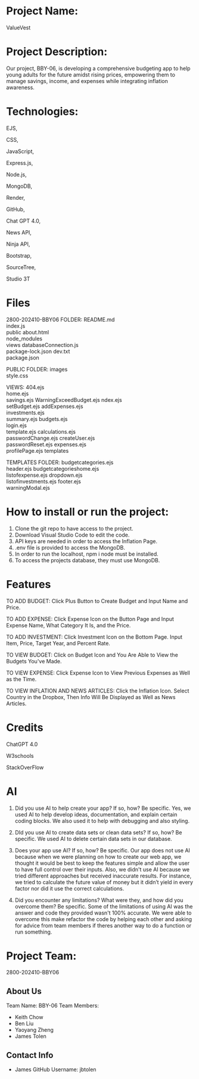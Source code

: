# Project Name: 
ValueVest

# Project Description: 
Our project, BBY-06, is developing a comprehensive budgeting app to help young adults for the future amidst rising prices, empowering them to manage savings, income, and expenses while integrating inflation awareness.

# Technologies: 
EJS, 

CSS, 

JavaScript, 

Express.js, 

Node.js, 

MongoDB, 

Render, 

GitHub, 

Chat GPT 4.0, 

News API, 

Ninja API, 

Bootstrap, 

SourceTree,

Studio 3T

# Files
2800-202410-BBY06 FOLDER:
README.md		
index.js		
public
about.html		
node_modules		
views
databaseConnection.js	
package-lock.json
dev.txt			
package.json

PUBLIC FOLDER:
images		
style.css

VIEWS:
404.ejs			
home.ejs		
savings.ejs
WarningExceedBudget.ejs	
ndex.ejs		
setBudget.ejs
addExpenses.ejs		
investments.ejs		
summary.ejs
budgets.ejs		
login.ejs		
template.ejs
calculations.ejs	
passwordChange.ejs
createUser.ejs		
passwordReset.ejs
expenses.ejs		
profilePage.ejs
templates

TEMPLATES FOLDER:
budgetcategories.ejs		
header.ejs
budgetcategorieshome.ejs	
listofexpense.ejs
dropdown.ejs			
listofinvestments.ejs
footer.ejs			
warningModal.ejs

# How to install or run the project:
1. Clone the git repo to have access to the project.
2. Download Visual Studio Code to edit the code.
3. API keys are needed in order to access the Inflation Page.
4. .env file is provided to access the MongoDB.
5. In order to run the localhost, npm i node must be installed.
6. To access the projects database, they must use MongoDB.

# Features
TO ADD BUDGET: 
Click Plus Button to Create Budget and Input Name and Price.

TO ADD EXPENSE: 
Click Expense Icon on the Button Page and Input Expense Name, What Category It Is, and the Price.

TO ADD INVESTMENT: 
Click Investment Icon on the Bottom Page. Input Item, Price, Target Year, and Percent Rate.

TO VIEW BUDGET: 
Click on Budget Icon and You Are Able to View the Budgets You've Made.

TO VIEW EXPENSE: 
Click Expense Icon to View Previous Expenses as Well as the Time.

TO VIEW INFLATION AND NEWS ARTICLES: 
Click the Inflation Icon. Select Country in the Dropbox, Then Info Will Be Displayed as Well as News Articles.

# Credits
ChatGPT 4.0

W3schools

StackOverFlow


# AI
1. Did you use AI to help create your app? If so, how? Be specific. 
Yes, we used AI to help develop ideas, documentation, and explain certain coding blocks. We also used it to help with debugging and also styling. 

2. DId you use AI to create data sets or clean data sets? If so, how? Be specific. 
We used AI to delete certain data sets in our database.

3. Does your app use AI? If so, how? Be specific. 
Our app does not use AI because when we were planning on how to create our web app, we thought it would be best to keep the features simple and allow the user to have full control over their inputs. Also, we didn't use AI because we tried different approaches but received inaccurate results. For instance, we tried to calculate the future value of money but it didn’t yield in every factor nor did it use the correct calculations.  

4. Did you encounter any limitations? What were they, and how did you overcome them? Be specific. 
Some of the limitations of using AI was the answer and code they provided wasn't 100% accurate. We were able to overcome this make refactor the code by helping each other and asking for advice from team members if theres another way to do a function or run something.


# Project Team:
2800-202410-BBY06

## About Us
Team Name: BBY-06
Team Members: 
- Keith Chow
- Ben Liu
- Yaoyang Zheng
- James Tolen

## Contact Info
- James GitHub Username: jbtolen